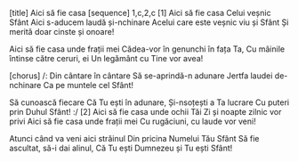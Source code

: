 [title] Aici să fie casa
[sequence] 1,c,2,c
[1]
Aici să fie casa Celui veșnic Sfânt
Aici s-aducem laudă și-nchinare
Acelui care este veșnic viu și Sfânt
Și merită doar cinste și onoare!

Aici să fie casa unde frații mei
Cădea-vor în genunchi în fața Ta,
Cu mâinile întinse către ceruri, ei
Un legământ cu Tine vor avea!

[chorus]
/: Din cântare în cântare
Să se-aprindă-n adunare
Jertfa laudei de-nchinare
Ca pe muntele cel Sfânt!

Să cunoască fiecare
Că Tu ești în adunare,
Și-nsoțești a Ta lucrare
Cu puteri prin Duhul Sfânt! :/
[2]
Aici să fie casa unde ochii Tăi
Zi și noapte zilnic vor privi
Aici să fie casa unde frații mei
Cu rugăciuni, cu laude vor veni!

Atunci când va veni aici străinul
Din pricina Numelui Tău Sfânt
Să fie ascultat, să-i dai alinul,
Că Tu ești Dumnezeu și Tu ești Sfânt!

